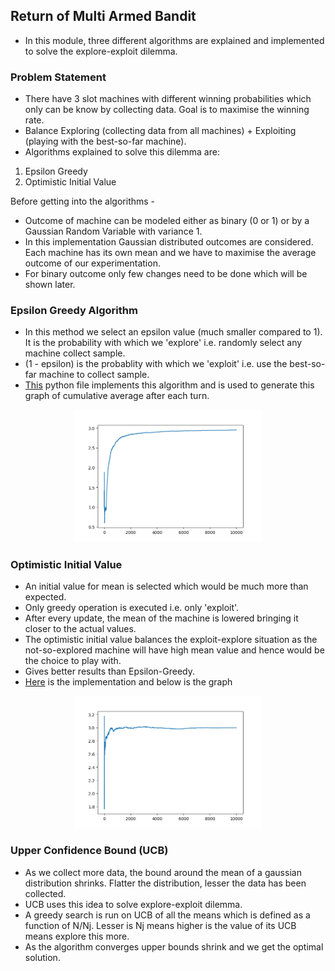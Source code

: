 ## Return of Multi Armed Bandit

- In this module, three different algorithms are explained and implemented to solve the explore-exploit dilemma.


### Problem Statement

- There have 3 slot machines with different winning probabilities which only can be know by collecting data. Goal is to maximise the winning rate.
- Balance Exploring (collecting data from all machines) + Exploiting (playing with the best-so-far machine).
- Algorithms explained to solve this dilemma are:

1. Epsilon Greedy
2. Optimistic Initial Value

Before getting into the algorithms -

- Outcome of machine can be modeled either as binary (0 or 1) or by a Gaussian Random Variable with variance 1.
- In this implementation Gaussian distributed outcomes are considered. Each machine has its own mean and we have to maximise the average outcome of our experimentation.
- For binary outcome only few changes need to be done which will be shown later.

### Epsilon Greedy Algorithm

- In this method we select an epsilon value (much smaller compared to 1). It is the probability with which we 'explore' i.e. randomly select any machine collect sample.
- (1 - epsilon) is the probablity with which we 'exploit' i.e. use the best-so-far machine to collect sample.
- [This](epsilon-greedy_bandit.py) python file implements this algorithm and is used to generate this graph of cumulative average after each turn.

<p align="center">
  <img src="epsilon.png" width="300"/>
</p>


### Optimistic Initial Value

- An initial value for mean is selected which would be much more than expected.
- Only greedy operation is executed i.e. only 'exploit'.
- After every update, the mean of the machine is lowered bringing it closer to the actual values.
- The optimistic initial value balances the exploit-explore situation as the not-so-explored machine will have high mean value and hence would be the choice to play with.
- Gives better results than Epsilon-Greedy.
- [Here](optimistic-initial-value_bandit.py) is the implementation and below is the graph


<p align="center">
  <img src="optimistic.png" width="300"/>
</p>

### Upper Confidence Bound (UCB)

- As we collect more data, the bound around the mean of a gaussian distribution shrinks. Flatter the distribution, lesser the data has been collected.
- UCB uses this idea to solve explore-exploit dilemma.
- A greedy search is run on UCB of all the means which is defined as a function of N/Nj. Lesser is Nj means higher is the value of its UCB means explore this more.
- As the algorithm converges upper bounds shrink and we get the optimal solution.
